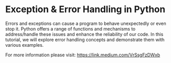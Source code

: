 # Exception & Error Handling in Python


Errors and exceptions can cause a program to behave unexpectedly or even stop it. Python offers a range of functions and mechanisms to address/handle these issues and enhance the reliability of our code. In this tutorial, we will explore error handling concepts and demonstrate them with various examples.

For more information please visit: https://link.medium.com/VrSsgFzDWxb
